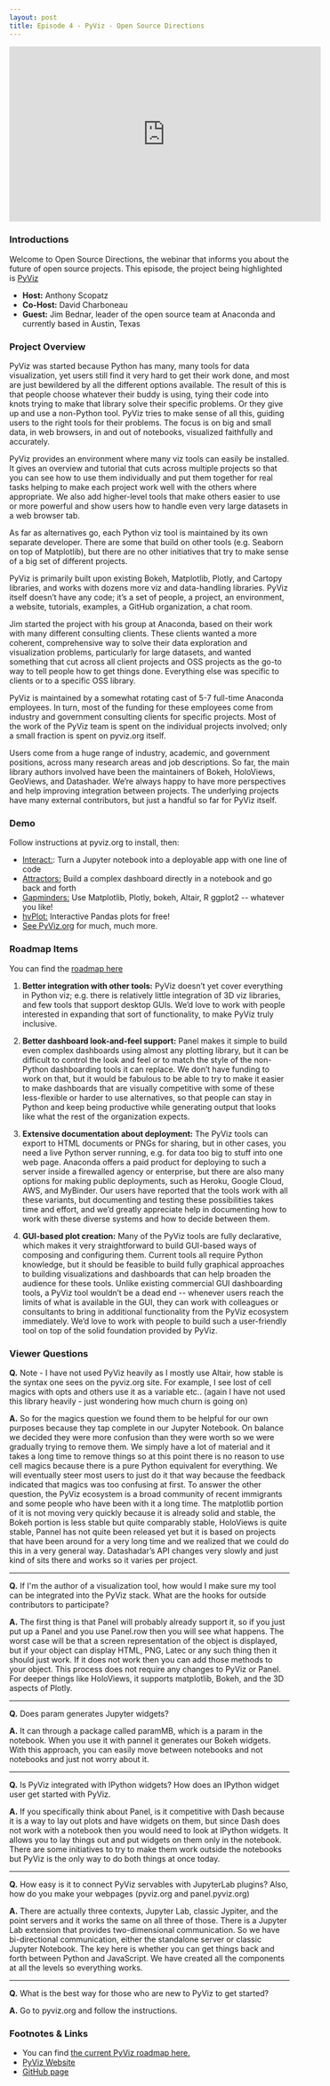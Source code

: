 ```yaml
---
layout: post
title: Episode 4 - PyViz - Open Source Directions
---
```


<iframe width="560" height="315" src="https://www.youtube.com/embed/hOIHmi7qxfM" frameborder="0" allow="accelerometer; autoplay; encrypted-media; gyroscope; picture-in-picture" allowfullscreen></iframe>

### Introductions

Welcome to Open Source Directions, the webinar that informs you about the future of open source projects.
This episode, the project being highlighted is [PyViz](http://pyviz.org/)

* **Host:** Anthony Scopatz
* **Co-Host:** David Charboneau
* **Guest:** Jim Bednar, leader of the open source team at Anaconda and currently based in Austin, Texas

### Project Overview

PyViz was started because Python has many, many tools for data visualization, yet users still find it very hard to get their work done, and most are just bewildered by all the different options available. The result of this is that people choose whatever their buddy is using, tying their code into knots trying to make that library solve their specific problems. Or they give up and use a non-Python tool.  PyViz tries to make sense of all this, guiding users to the right tools for their problems.  The focus is on big and small data, in web browsers, in and out of notebooks, visualized faithfully and accurately.

PyViz provides an environment where many viz tools can easily be installed.
It gives an overview and tutorial that cuts across multiple projects so that you can see how to use them individually and put them together for real tasks helping to make each project work well with the others where appropriate.  We also add higher-level tools that make others easier to use or more powerful and show users how to handle even very large datasets in a web browser tab.

As far as alternatives go, each Python viz tool is maintained by its own separate developer.  There are some that build on other tools (e.g. Seaborn on top of Matplotlib), but there are no other initiatives that try to make sense of a big set of different projects.

PyViz is primarily built upon existing Bokeh, Matplotlib, Plotly, and Cartopy libraries, and works with dozens more viz and data-handling libraries.  PyViz itself doesn’t have any code; it’s a set of people, a project, an environment, a website, tutorials, examples, a GitHub organization, a chat room.

Jim started the project with his group at Anaconda, based on their work with many different consulting clients. These clients wanted a more coherent, comprehensive way to solve their data exploration and visualization problems, particularly for large datasets, and wanted something that cut across all client projects and OSS projects as the go-to way to tell people how to get things done. Everything else was specific to clients or to a specific OSS library.

PyViz is maintained by a somewhat rotating cast of 5-7 full-time Anaconda employees. In turn, most of the funding for these employees come from industry and government consulting clients for specific projects.  Most of the work of the PyViz team is spent on the individual projects involved; only a small fraction is spent on pyviz.org itself.

Users come from a huge range of industry, academic, and government positions, across many research areas and job descriptions.  So far, the main library authors involved have been the maintainers of Bokeh, HoloViews, GeoViews, and Datashader.  We’re always happy to have more perspectives and help improving integration between projects.  The underlying projects have many external contributors, but just a handful so far for PyViz itself.

### Demo

Follow instructions at pyviz.org to install, then:

* [Interact:](https://anaconda.org/jbednar/datashadercliffordinteract): Turn a Jupyter notebook into a deployable app with one line of code
* [Attractors:](https://anaconda.org/jbednar/datashaderattractors) Build a complex dashboard directly in a notebook and go back and forth
* [Gapminders:](https://anaconda.org/jbednar/panel_gapminders) Use Matplotlib, Plotly, bokeh, Altair, R ggplot2 -- whatever you like!
* [hvPlot:](https://hvplot.pyviz.org/) Interactive Pandas plots for free!
* [See PyViz.org](PyViz.org) for much, much more.


### Roadmap Items

You can find the [roadmap here](www.quansight.com/projects)

1. **Better integration with other tools:**  PyViz doesn’t yet cover everything in Python viz; e.g. there is relatively little integration of 3D viz libraries, and few tools that support desktop GUIs.  We’d love to work with people interested in expanding that sort of functionality, to make PyViz truly inclusive.

2. **Better dashboard look-and-feel support:**  Panel makes it simple to build even complex dashboards using almost any plotting library, but it can be difficult to control the look and feel or to match the style of the non-Python dashboarding tools it can replace.  We don’t have funding to work on that, but it would be fabulous to be able to try to make it easier to make dashboards that are visually competitive with some of these less-flexible or harder to use alternatives, so that people can stay in Python and keep being productive while generating output that looks like what the rest of the organization expects.

3. **Extensive documentation about deployment:**  The PyViz tools can export to HTML documents or PNGs for sharing, but in other cases, you need a live Python server running, e.g. for data too big to stuff into one web page.  Anaconda offers a paid product for deploying to such a server inside a firewalled agency or enterprise, but there are also many options for making public deployments, such as Heroku, Google Cloud, AWS, and MyBinder.  Our users have reported that the tools work with all these variants, but documenting and testing these possibilities takes time and effort, and we’d greatly appreciate help in documenting how to work with these diverse systems and how to decide between them.

4. **GUI-based plot creation:**  Many of the PyViz tools are fully declarative, which makes it very straightforward to build GUI-based ways of composing and configuring them.  Current tools all require Python knowledge, but it should be feasible to build fully graphical approaches to building visualizations and dashboards that can help broaden the audience for these tools.  Unlike existing commercial GUI dashboarding tools, a PyViz tool wouldn’t be a dead end -- whenever users reach the limits of what is available in the GUI, they can work with colleagues or consultants to bring in additional functionality from the PyViz ecosystem immediately.  We’d love to work with people to build such a user-friendly tool on top of the solid foundation provided by PyViz.

### Viewer Questions

**Q.** Note - I have not used PyViz heavily as I mostly use Altair, how stable is the syntax one sees on the pyviz.org site. For example, I see lost of cell magics with opts and others use it as a variable etc.. (again I have not used this library heavily - just wondering how much churn is going on)

**A.** So for the magics question we found them to be helpful for our own purposes because they tap complete in our Jupyter Notebook.  On balance we decided they were more confusion than they were worth so we were gradually trying to remove them.  We simply have a lot of material and it takes a long time to remove things so at this point there is no reason to use cell magics because there is a pure Python equivalent for everything.  We will eventually steer most users to just do it that way because the feedback indicated that magics was too confusing at first.  To answer the other question, the PyViz ecosystem is a broad community of recent immigrants and some people who have been with it a long time.  The matplotlib portion of it is not moving very quickly because it is already solid and stable, the Bokeh portion is less stable but quite comparably stable, HoloViews is quite stable, Pannel has not quite been released yet but it is based on projects that have been around for a very long time and we realized that we could do this in a very general way.  Datashadar’s API changes very slowly and just kind of sits there and works so it varies per project.

---

**Q.** If I'm the author of a visualization tool, how would I make sure my tool can be integrated into the PyViz stack. What are the hooks for outside contributors to participate?

**A.** The first thing is that Panel will probably already support it, so if you just put up a Panel and you use Panel.row then you will see what happens.  The worst case will be that a screen representation of the object is displayed, but if your object can display HTML, PNG, Latec or any such thing then it should just work.  If it does not work then you can add those methods to your object.  This process does not require any changes to PyViz or Panel.  For deeper things like HoloViews, it supports matplotlib, Bokeh, and the 3D aspects of Plotly.

---

**Q.** Does param generates Jupyter widgets?

**A.** It can through a package called paramMB, which is a param in the notebook.  When you use it with pannel it generates our Bokeh widgets.  With this approach, you can easily move between notebooks and not notebooks and just not worry about it.

---

**Q.** Is PyViz integrated with IPython widgets? How does an IPython widget user get started with PyViz.

**A.** If you specifically think about Panel, is it competitive with Dash because it is a way to lay out plots and have widgets on them, but since Dash does not work with a notebook then you would need to look at IPython widgets.  It allows you to lay things out and put widgets on them only in the notebook.  There are some initiatives to try to make them work outside the notebooks but PyViz is the only way to do both things at once today.

---

**Q.** How easy is it to connect PyViz servables with JupyterLab plugins? Also, how do you make your webpages (pyviz.org and panel.pyviz.org)

**A.** There are actually three contexts, Jupyter Lab, classic Jypiter, and the point servers and it works the same on all three of those.  There is a Jupyter Lab extension that provides two-dimensional communication.  So we have bi-directional communication, either the standalone server or classic Jupyter Notebook.  The key here is whether you can get things back and forth between Python and JavaScript.  We have created all the components at all the levels so everything works.

---

**Q.** What is the best way for those who are new to PyViz to get started?

**A.** Go to pyviz.org and follow the instructions.

### Footnotes & Links

* You can find [the current PyViz roadmap here.](https://www.quansight.com/projects)
* [PyViz Website](http://pyviz.org/)
* [GitHub page](https://github.com/pyviz/pyviz)

